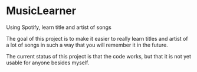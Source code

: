 # MusicLearner
 Using Spotify, learn title and artist of songs

 The goal of this project is to make it easier to really learn titles and artist of a lot of songs in such a way that you will remember it in the future.

 The current status of this project is that the code works, but that it is not yet usable for anyone besides myself.
